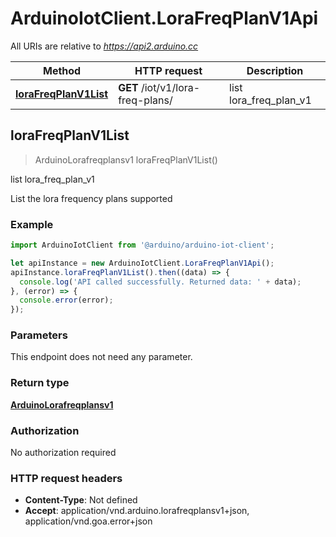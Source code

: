# ArduinoIotClient.LoraFreqPlanV1Api

All URIs are relative to *https://api2.arduino.cc*

Method | HTTP request | Description
------------- | ------------- | -------------
[**loraFreqPlanV1List**](LoraFreqPlanV1Api.md#loraFreqPlanV1List) | **GET** /iot/v1/lora-freq-plans/ | list lora_freq_plan_v1



## loraFreqPlanV1List

> ArduinoLorafreqplansv1 loraFreqPlanV1List()

list lora_freq_plan_v1

List the lora frequency plans supported

### Example

```javascript
import ArduinoIotClient from '@arduino/arduino-iot-client';

let apiInstance = new ArduinoIotClient.LoraFreqPlanV1Api();
apiInstance.loraFreqPlanV1List().then((data) => {
  console.log('API called successfully. Returned data: ' + data);
}, (error) => {
  console.error(error);
});

```

### Parameters

This endpoint does not need any parameter.

### Return type

[**ArduinoLorafreqplansv1**](ArduinoLorafreqplansv1.md)

### Authorization

No authorization required

### HTTP request headers

- **Content-Type**: Not defined
- **Accept**: application/vnd.arduino.lorafreqplansv1+json, application/vnd.goa.error+json

